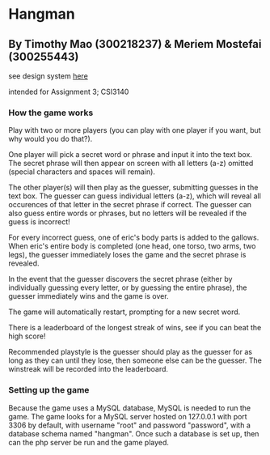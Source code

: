 # Hangman
## By Timothy Mao (300218237) & Meriem Mostefai (300255443)

see design system [here](docs/design_system.md)

intended for Assignment 3; CSI3140

### How the game works
Play with two or more players (you can play with one player if you want, but why would you do that?).

One player will pick a secret word or phrase and input it into the text box. The secret phrase will then appear on screen with all letters (a-z) omitted (special characters and spaces will remain).

The other player(s) will then play as the guesser, submitting guesses in the text box. The guesser can guess individual letters (a-z), which will reveal all occurences of that letter in the secret phrase if correct. The guesser can also guess entire words or phrases, but no letters will be revealed if the guess is incorrect!

For every incorrect guess, one of eric's body parts is added to the gallows. When eric's entire body is completed (one head, one torso, two arms, two legs), the guesser immediately loses the game and the secret phrase is revealed.

In the event that the guesser discovers the secret phrase (either by individually guessing every letter, or by guessing the entire phrase), the guesser immediately wins and the game is over.

The game will automatically restart, prompting for a new secret word.

There is a leaderboard of the longest streak of wins, see if you can beat the high score!

Recommended playstyle is the guesser should play as the guesser for as long as they can until they lose, then someone else can be the guesser. The winstreak will be recorded into the leaderboard.

### Setting up the game
Because the game uses a MySQL database, MySQL is needed to run the game. The game looks for a MySQL server hosted on 127.0.0.1 with port 3306 by default, with username "root" and password "password", with a database schema named "hangman". Once such a database is set up, then can the php server be run and the game played.